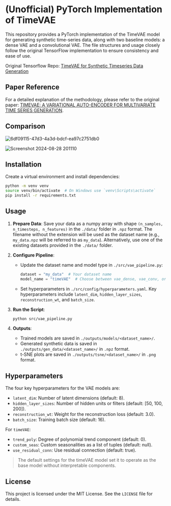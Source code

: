 # (Unofficial) PyTorch Implementation of TimeVAE

This repository provides a PyTorch implementation of the TimeVAE model for generating synthetic time-series data, along with two baseline models: a dense VAE and a convolutional VAE. The file structures and usage closely follow the original TensorFlow implementation to ensure consistency and ease of use.

Original Tensorflow Repo: [TimeVAE for Synthetic Timeseries Data Generation](https://github.com/abudesai/timeVAE)

## Paper Reference

For a detailed explanation of the methodology, please refer to the original paper: [TIMEVAE: A VARIATIONAL AUTO-ENCODER FOR MULTIVARIATE TIME SERIES GENERATION](https://arxiv.org/abs/2111.08095).

## Comparison 

![6df09115-47d3-4a3d-bdcf-ea97c2751db0](https://github.com/user-attachments/assets/46df53e5-a440-48db-8174-4d6cb098f0f7)

![Screenshot 2024-08-28 201110](https://github.com/user-attachments/assets/3f029d36-0d9c-4b27-bca0-c5cec8694836)


## Installation

Create a virtual environment and install dependencies:

```bash
python -m venv venv
source venv/bin/activate  # On Windows use `venv\Scripts\activate`
pip install -r requirements.txt
```

## Usage

1. **Prepare Data**: Save your data as a numpy array with shape `(n_samples, n_timesteps, n_features)` in the `./data/` folder in `.npz` format. The filename without the extension will be used as the dataset name (e.g., `my_data.npz` will be referred to as `my_data`). Alternatively, use one of the existing datasets provided in the `./data/` folder.

2. **Configure Pipeline**:

   - Update the dataset name and model type in `./src/vae_pipeline.py`:
     ```python
     dataset = "my_data"  # Your dataset name
     model_name = "timeVAE"  # Choose between vae_dense, vae_conv, or timeVAE
     ```
   - Set hyperparameters in `./src/config/hyperparameters.yaml`. Key hyperparameters include `latent_dim`, `hidden_layer_sizes`, `reconstruction_wt`, and `batch_size`.

3. **Run the Script**:

   ```bash
   python src/vae_pipeline.py
   ```

4. **Outputs**:
   - Trained models are saved in `./outputs/models/<dataset_name>/`.
   - Generated synthetic data is saved in `./outputs/gen_data/<dataset_name>/` in `.npz` format.
   - t-SNE plots are saved in `./outputs/tsne/<dataset_name>/` in `.png` format.

## Hyperparameters

The four key hyperparameters for the VAE models are:

- `latent_dim`: Number of latent dimensions (default: 8).
- `hidden_layer_sizes`: Number of hidden units or filters (default: [50, 100, 200]).
- `reconstruction_wt`: Weight for the reconstruction loss (default: 3.0).
- `batch_size`: Training batch size (default: 16).

For `timeVAE`:

- `trend_poly`: Degree of polynomial trend component (default: 0).
- `custom_seas`: Custom seasonalities as a list of tuples (default: null).
- `use_residual_conn`: Use residual connection (default: true).

> The default settings for the timeVAE model set it to operate as the base model without interpretable components.

## License

This project is licensed under the MIT License. See the `LICENSE` file for details.
